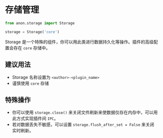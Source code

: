 # 存储管理

```python
from anon.storage import Storage

storage = Storage('core')
```

Storage 是一个特殊的组件，你可以用此类进行数据持久化等操作。插件的高级配置会存在 `core` 存储中。

## 建议用法

- Storage 名称设置为 `<author>-<plugin_name>`
- 谨慎使用 `core` 存储

## 特殊操作

- 你可以使用 `storage.close()` 来关闭文件刷新来使数据仅存在内存中，可以用此方式实现插件间 `IPC`。
- 若对数据丢失不敏感，可以设置 `storage.flush_after_set = False` 来关闭实时刷新。